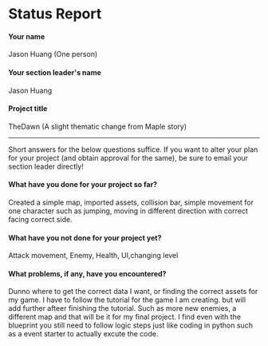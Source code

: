 # Status Report

#### Your name

Jason Huang (One person)

#### Your section leader's name

Jason Huang

#### Project title

TheDawn (A slight thematic change from Maple story)

***

Short answers for the below questions suffice. If you want to alter your plan for your project (and obtain approval for the same), be sure to email your section leader directly!

#### What have you done for your project so far?

Created a simple map, imported assets, collision bar, simple movement for one character such as jumping, moving in different direction with correct facing correct side.

#### What have you not done for your project yet?

Attack movement, Enemy, Health, UI,changing level

#### What problems, if any, have you encountered?

Dunno where to get the correct data I want, or finding the correct assets for my game. I have to follow the tutorial for the game I am creating. but will add further afteer finishing the tutorial. Such as more new enemies, a different map and that will be it for my final project. I find even with the blueprint you still need to follow logic steps just like coding in python such as a event starter to actually excute the code.

